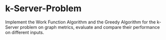# k-Server-Problem
Implement the Work Function Algorithm and the Greedy Algorithm for the k-Server problem on graph metrics, evaluate and compare their performance on different inputs.
